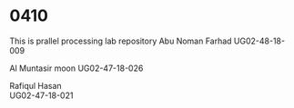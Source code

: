 # 0410
This is prallel processing lab repository
Abu Noman  Farhad 
UG02-48-18-009 

Al Muntasir  moon
UG02-47-18-026

Rafiqul  Hasan  
UG02-47-18-021 

